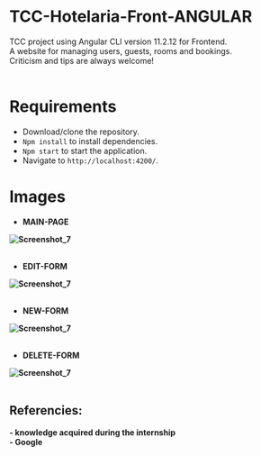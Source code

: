 # TCC-Hotelaria-Front-ANGULAR

TCC project using Angular CLI version 11.2.12 for Frontend.<br>
A website for managing users, guests, rooms and bookings.<br>
Criticism and tips are always welcome!<br><br>

# Requirements

- Download/clone the repository.<br>
- `Npm install` to install dependencies.<br>
- `Npm start` to start the application.<br>
- Navigate to `http://localhost:4200/`.<br>

# Images


- <strong>MAIN-PAGE

![Screenshot_7](https://github.com/furlan-devs/images/blob/8ee8a282472cc798806811fbababb1d89f54db28/main-page.png)<br>
  <br>
  
- <strong>EDIT-FORM

![Screenshot_7](https://github.com/furlan-devs/images/blob/8ee8a282472cc798806811fbababb1d89f54db28/form-edit.png)<br>
<br>

- <strong>NEW-FORM

![Screenshot_7](https://github.com/furlan-devs/images/blob/8ee8a282472cc798806811fbababb1d89f54db28/form-new.png)<br>
<br>
  
- <strong>DELETE-FORM

![Screenshot_7](https://github.com/furlan-devs/images/blob/8ee8a282472cc798806811fbababb1d89f54db28/comp-delete.png)<br>
<br>

<h2>Referencies:</h2>
- knowledge acquired during the internship<br>
- Google<br>



